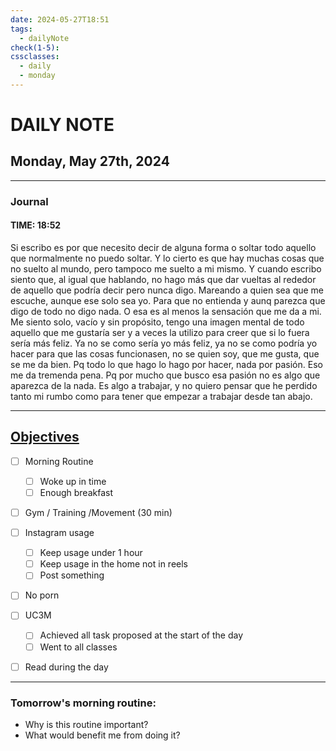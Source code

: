 ```yaml
---
date: 2024-05-27T18:51
tags:
  - dailyNote
check(1-5): 
cssclasses:
  - daily
  - monday
---
```


# DAILY NOTE
## Monday, May 27th, 2024

***
### Journal
#### TIME: 18:52

Si escribo es por que necesito decir de alguna forma o soltar todo aquello que normalmente no puedo soltar. 
Y lo cierto es que hay muchas cosas que no suelto al mundo, pero tampoco me suelto a mi mismo. Y cuando escribo siento que, al igual que hablando, no hago más que dar vueltas al rededor de aquello que podría decir pero nunca digo. Mareando a quien sea que me escuche, aunque ese solo sea yo. Para que no entienda y aunq parezca que digo de todo no digo nada. 
O esa es al menos la sensación que me da a mi. 
Me siento solo, vacío y sin propósito, tengo una imagen mental de todo aquello que me gustaría ser y a veces la utilizo para creer que si lo fuera sería más feliz. 
Ya no se como sería yo más feliz, ya no se como podría yo hacer para que las cosas funcionasen, no se quien soy,  que me gusta, que se me da bien. Pq todo lo que hago lo hago por hacer, nada por pasión. Eso me da tremenda pena. Pq por mucho que busco esa pasión no es algo que aparezca de la nada. Es algo a trabajar, y no quiero pensar que he perdido tanto mi rumbo como para tener que empezar a trabajar desde tan abajo. 

***


## [Objectives](Objectives%20from%20March%2023%20to%20September%2023%20)

- [ ] Morning Routine
	- [ ] Woke up in time
	- [ ] Enough breakfast
- [ ] Gym / Training /Movement (30 min)

- [ ]  Instagram usage
	- [ ] Keep usage under 1 hour
	- [ ] Keep usage in the home not in reels
	- [ ] Post something

- [ ] No porn 

- [ ] UC3M
	- [ ] Achieved all task proposed at the start of the day
	- [ ] Went to all classes

- [ ] Read during the day


---
### Tomorrow's morning routine: 
+ Why is this routine important? 
+ What would benefit me from doing it?